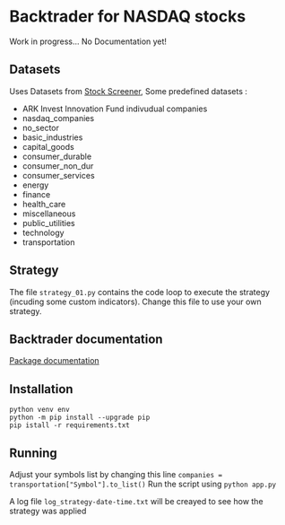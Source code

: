 # Backtrader for NASDAQ stocks

Work in progress... No Documentation yet!  
## Datasets
Uses Datasets from [Stock Screener](https://github.com/poivronjaune/stock_screener/tree/main/DATASETS), Some predefined datasets :
- ARK Invest Innovation Fund indivudual companies
- nasdaq_companies 
- no_sector        
- basic_industries 
- capital_goods    
- consumer_durable 
- consumer_non_dur 
- consumer_services
- energy           
- finance          
- health_care      
- miscellaneous    
- public_utilities 
- technology       
- transportation   



## Strategy
The file ``strategy_01.py`` contains the code loop to execute the strategy (incuding some custom indicators). Change this file to use your own strategy.

## Backtrader documentation
[Package documentation](https://www.backtrader.com/docu/)


## Installation  
``python venv env``  
``python -m pip install --upgrade pip``  
``pip istall -r requirements.txt``  

## Running
Adjust your symbols list by changing this line ``companies = transportation["Symbol"].to_list()``
Run the script using ``python app.py``  

A log file ``log_strategy-date-time.txt`` will be creayed to see how the strategy was applied
